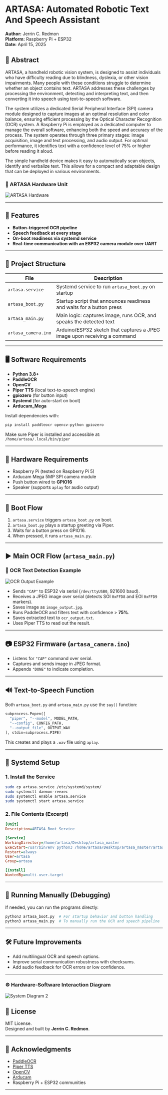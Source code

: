 # ARTASA: Automated Robotic Text And Speech Assistant

**Author:** Jerrin C. Redmon  
**Platform:** Raspberry Pi + ESP32  
**Date:** April 15, 2025  

## 🧾 Abstract 

ARTASA, a handheld robotic vision system, is designed to assist individuals who have difficulty reading due to blindness, dyslexia, or other vision impairments. Many people with these conditions struggle to determine whether an object contains text. ARTASA addresses these challenges by processing the environment, detecting and interpreting text, and then converting it into speech using text-to-speech software.

The system utilizes a dedicated Serial Peripheral Interface (SPI) camera module designed to capture images at an optimal resolution and color balance, ensuring efficient processing by the Optical Character Recognition (OCR) system. A Raspberry Pi is employed as a dedicated computer to manage the overall software, enhancing both the speed and accuracy of the process. The system operates through three primary stages: image acquisition, image and text processing, and audio output. For optimal performance, it identifies text with a confidence level of 75% or higher before reading it aloud.

The simple handheld device makes it easy to automatically scan objects, identify and verbalize text. This allows for a compact and adaptable design that can be deployed in various environments.


### 🔧 ARTASA Hardware Unit
![ARTASA Hardware](artasa_images/artasa.jpg)

---
## 📖 Features
- **Button-triggered OCR pipeline**
- **Speech feedback at every stage**
- **On-boot readiness via systemd service**
- **Real-time communication with an ESP32 camera module over UART**

---

## 🧠 Project Structure

| File                          | Description                                                                 |
|-------------------------------|-----------------------------------------------------------------------------|
| `artasa.service`             | Systemd service to run `artasa_boot.py` on startup                         |
| `artasa_boot.py`             | Startup script that announces readiness and waits for a button press       |
| `artasa_main.py`             | Main logic: captures image, runs OCR, and speaks the detected text         |
| `artasa_camera.ino`          | Arduino/ESP32 sketch that captures a JPEG image upon receiving a command   |

---

## 🖥️ Software Requirements

- **Python 3.8+**
- **PaddleOCR**
- **OpenCV**
- **Piper TTS** (local text-to-speech engine)
- **gpiozero** (for button input)
- **Systemd** (for auto-start on boot)
- **Arducam_Mega**

Install dependencies with:

```bash
pip install paddleocr opencv-python gpiozero
```

Make sure Piper is installed and accessible at:  
`/home/artasa/.local/bin/piper`

---

## 🔧 Hardware Requirements

- Raspberry Pi (tested on Raspberry Pi 5)
- Arducam Mega 5MP SPI camera module
- Push button wired to **GPIO16**
- Speaker (supports `aplay` for audio output)

---

## 🔁 Boot Flow

1. `artasa.service` triggers `artasa_boot.py` on boot.
2. `artasa_boot.py` plays a startup greeting via Piper.
3. Waits for a button press on GPIO16.
4. When pressed, it runs `artasa_main.py`.

---

## ▶️ Main OCR Flow (`artasa_main.py`)
### 🧠 OCR Text Detection Example
![OCR Output Example](artasa_images/ocr_1ft.jpg)


- Sends `"CAP"` to ESP32 via serial (`/dev/ttyUSB0`, 921600 baud).
- Receives a JPEG image over serial (detects SOI `0xFFD8` and EOI `0xFFD9` markers).
- Saves image as `image_output.jpg`.
- Runs PaddleOCR and filters text with confidence > **75%**.
- Saves extracted text to `ocr_output.txt`.
- Uses Piper TTS to read out the result.

---

## 📷 ESP32 Firmware (`artasa_camera.ino`)

- Listens for `"CAP"` command over serial.
- Captures and sends image in JPEG format.
- Appends `"DONE"` to indicate completion.

---

## 🔊 Text-to-Speech Function

Both `artasa_boot.py` and `artasa_main.py` use the `say()` function:

```python
subprocess.Popen([
  "piper", "--model", MODEL_PATH,
  "--config", CONFIG_PATH,
  "--output_file", OUTPUT_WAV
], stdin=subprocess.PIPE)
```

This creates and plays a `.wav` file using `aplay`.

---

## 🧠 Systemd Setup

### 1. Install the Service

```bash
sudo cp artasa.service /etc/systemd/system/
sudo systemctl daemon-reexec
sudo systemctl enable artasa.service
sudo systemctl start artasa.service
```

### 2. File Contents (Excerpt)

```ini
[Unit]
Description=ARTASA Boot Service

[Service]
WorkingDirectory=/home/artasa/Desktop/artasa_master
ExecStart=/usr/bin/env python3 /home/artasa/Desktop/artasa_master/artasa_boot.py
Restart=always
User=artasa
Group=artasa

[Install]
WantedBy=multi-user.target
```

---

## 🚀 Running Manually (Debugging)

If needed, you can run the programs directly:

```bash
python3 artasa_boot.py  # For startup behavior and button handling
python3 artasa_main.py  # To manually run the OCR and speech pipeline
```

---

## 🛠️ Future Improvements

- Add multilingual OCR and speech options.
- Improve serial communication robustness with checksums.
- Add audio feedback for OCR errors or low confidence.

---


### ⚙️ Hardware-Software Interaction Diagram
![System Diagram 2](artasa_images/Diagram1.svg)


## 📄 License

MIT License.  
Designed and built by **Jerrin C. Redmon**.

---

## 🧠 Acknowledgments

- [PaddleOCR](https://github.com/PaddlePaddle/PaddleOCR)
- [Piper TTS](https://github.com/rhasspy/piper)
- [OpenCV](https://opencv.org/)
- [Arducam](https://github.com/ArduCAM/Arducam_Mega)
- Raspberry Pi + ESP32 communities

---
